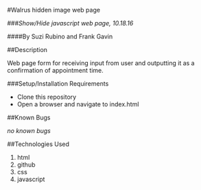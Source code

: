 #Walrus hidden image web page

###_Show/Hide javascript web page, 10.18.16_

####By Suzi Rubino and Frank Gavin

##Description

Web page form for receiving input from user and outputting it as a confirmation of appointment time.

###Setup/Installation Requirements

* Clone this repository
* Open a browser and navigate to index.html

##Known Bugs

_no known bugs_

##Technologies Used

1. html
2. github
3. css
4. javascript
